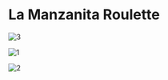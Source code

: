 # La Manzanita Roulette

![3](https://user-images.githubusercontent.com/6405595/31610736-9c4a980e-b24f-11e7-8c54-68f9544d033e.png)

![1](https://user-images.githubusercontent.com/6405595/31610734-9c0b5afe-b24f-11e7-8360-cdaf423656ed.png)

![2](https://user-images.githubusercontent.com/6405595/31610735-9c2adff0-b24f-11e7-9209-574fb7e8a747.png)
